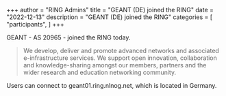 +++
author = "RING Admins"
title = "GEANT (DE) joined the RING"
date = "2022-12-13"
description = "GEANT (DE) joined the RING"
categories = [
    "participants",
]
+++

GEANT - AS 20965 - joined the RING today.

> We develop, deliver and promote advanced networks and associated e-infrastructure services. We support open innovation, collaboration and knowledge-sharing amongst our members, partners and the wider research and education networking community.

Users can connect to geant01.ring.nlnog.net, which is located in Germany.
